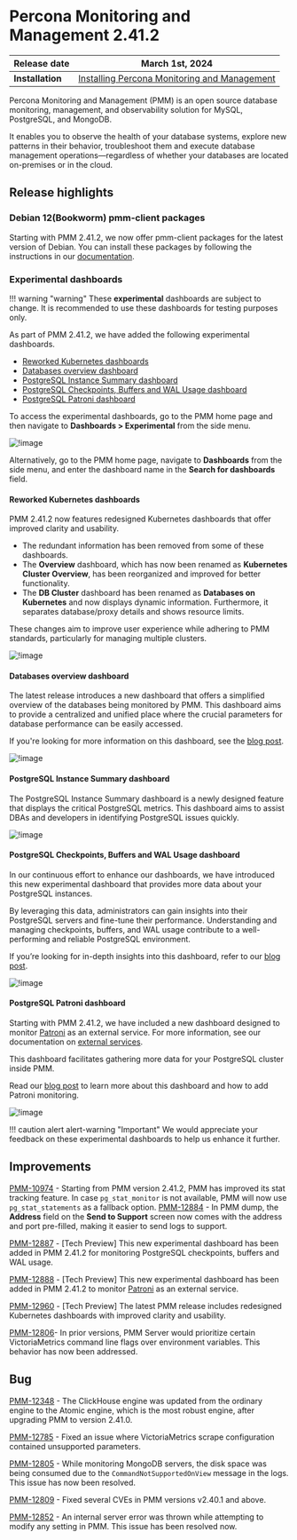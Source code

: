 # Percona Monitoring and Management 2.41.2

| **Release date** | March 1st, 2024                                                                                   |
| ----------------- | ----------------------------------------------------------------------------------------------- |
| **Installation** | [Installing Percona Monitoring and Management](https://www.percona.com/software/pmm/quickstart) |

Percona Monitoring and Management (PMM) is an open source database monitoring, management, and observability solution for MySQL, PostgreSQL, and MongoDB.

It enables you to observe the health of your database systems, explore new patterns in their behavior, troubleshoot them and execute database management operations—regardless of whether your databases are located on-premises or in the cloud.

## Release highlights

### Debian 12(Bookworm) pmm-client packages

Starting with PMM 2.41.2, we now offer pmm-client packages for the latest version of Debian. You can install these packages by following the instructions in our [documentation](https://docs.percona.com/percona-monitoring-and-management/setting-up/client/index.html#package-manager).

### Experimental dashboards

!!! warning "warning"
    These **experimental** dashboards are subject to change. It is recommended to use these dashboards for testing purposes only. 

As part of PMM 2.41.2, we have added the following experimental dashboards.

- [Reworked Kubernetes dashboards](reworked-kubernetes-dashboards)
- [Databases overview dashboard](#databases-overview-dashboard)
- [PostgreSQL Instance Summary dashboard](#postgresql-instance-summary-dashboard)
- [PostgreSQL Checkpoints, Buffers and WAL Usage dashboard](#postgresql-checkpoints-buffers-and-wal-usage-dashboard)
- [PostgreSQL Patroni dashboard](#postgresql-patroni-dashboard)

To access the experimental dashboards, go to the PMM home page and then navigate to **Dashboards > Experimental** from the side menu.

![!image](../_images/path_experimental_dashboards.png)


Alternatively, go to the PMM home page, navigate to **Dashboards** from the side menu, and enter the dashboard name in the **Search for dashboards**  field.

#### Reworked Kubernetes dashboards

PMM 2.41.2 now features redesigned Kubernetes dashboards that offer improved clarity and usability.

- The redundant information has been removed from some of these dashboards.
- The **Overview** dashboard, which has now been renamed as **Kubernetes Cluster Overview**, has been reorganized and improved for better functionality.
- The **DB Cluster** dashboard has been renamed as **Databases on Kubernetes** and now displays dynamic information. Furthermore, it separates database/proxy details and shows resource limits. 

These changes aim to improve user experience while adhering to PMM standards, particularly for managing multiple clusters.

![!image](../_images/reworked_k8s_dashboard.png)


#### Databases overview dashboard

The latest release introduces a new dashboard that offers a simplified overview of the databases being monitored by PMM. This dashboard aims to provide a centralized and unified place where the crucial parameters for database performance can be easily accessed. 

If you're looking for more information on this dashboard, see the [blog post]().

![!image](../_images/databases_overview_dashboard.png)

#### PostgreSQL Instance Summary dashboard

The PostgreSQL Instance Summary dashboard is a newly designed feature that displays the critical PostgreSQL metrics. This dashboard aims to assist DBAs and developers in identifying PostgreSQL issues quickly.

![!image](../_images/pg_instance_summary_dashboard.png)



#### PostgreSQL Checkpoints, Buffers and WAL Usage dashboard

In our continuous effort to enhance our dashboards, we have introduced this new experimental dashboard that provides more data about your PostgreSQL instances.

By leveraging this data, administrators can gain insights into their PostgreSQL servers and fine-tune their performance. Understanding and managing checkpoints, buffers, and WAL usage contribute to a well-performing and reliable PostgreSQL environment.

If you’re looking for in-depth insights into this dashboard, refer to our [blog post](https://www.percona.com/blog/postgresql-checkpoints-buffers-and-wal-usage-with-percona-monitoring-and-management/).

![!image](../_images/pg_checkpoints_buffers_wal_dashboard.png)

#### PostgreSQL Patroni dashboard

Starting with PMM 2.41.2, we have included a new dashboard designed to monitor [Patroni](https://patroni.readthedocs.io/en/latest/) as an external service. For more information, see our documentation on [external services](https://docs.percona.com/percona-monitoring-and-management/setting-up/client/external.html).

This dashboard facilitates gathering more data for your PostgreSQL cluster inside PMM. 

Read our [blog post](https://www.percona.com/blog/monitoring-a-postgresql-patroni-cluster/) to learn more about this dashboard and how to add Patroni monitoring.

![!image](../_images/patroni_dashboard.png)

!!! caution alert alert-warning "Important"
    We would appreciate your feedback on these experimental dashboards to help us enhance it further.


## Improvements


[PMM-10974](https://perconadev.atlassian.net/browse/PMM-10974) - Starting from PMM version 2.41.2, PMM has improved its stat tracking feature. In case `pg_stat_monitor` is not available, PMM will now use `pg_stat_statements` as a fallback option.
[PMM-12884](https://perconadev.atlassian.net/browse/PMM-12884) - In PMM dump, the **Address** field on the **Send to Support** screen now comes with the address and port pre-filled, making it easier to send logs to support.

[PMM-12887](https://perconadev.atlassian.net/browse/PMM-12887) - [Tech Preview] This new experimental dashboard has been added in PMM 2.41.2 for monitoring PostgreSQL checkpoints, buffers and WAL usage.

[PMM-12888](https://perconadev.atlassian.net/browse/PMM-12888) - [Tech Preview] This new experimental dashboard has been added in PMM 2.41.2 to monitor [Patroni](https://patroni.readthedocs.io/en/latest/) as an external service.

[PMM-12960](https://perconadev.atlassian.net/browse/PMM-12960) - [Tech Preview] The latest PMM release includes redesigned Kubernetes dashboards with improved clarity and usability.

[PMM-12806](https://perconadev.atlassian.net/browse/PMM-12806)- In prior versions, PMM Server would prioritize certain VictoriaMetrics command line flags over environment variables. This behavior has now been addressed.

## Bug

[PMM-12348](https://perconadev.atlassian.net/browse/PMM-12348) - The ClickHouse engine was updated from the ordinary engine to the Atomic engine, which is the most robust engine, after upgrading PMM to version 2.41.0.

[PMM-12785](https://perconadev.atlassian.net/browse/PMM-12785) - Fixed an issue where VictoriaMetrics scrape configuration contained unsupported parameters. 

[PMM-12805](https://perconadev.atlassian.net/browse/PMM-12805) - While monitoring MongoDB servers, the disk space was being consumed due to the `CommandNotSupportedOnView` message in the logs. This issue has now been resolved.

[PMM-12809](https://perconadev.atlassian.net/browse/PMM-12809) - Fixed several CVEs in PMM versions v2.40.1 and above.

[PMM-12852](https://perconadev.atlassian.net/browse/PMM-12852) - An internal server error was thrown while attempting to modify any setting in PMM. This issue has been resolved now.
